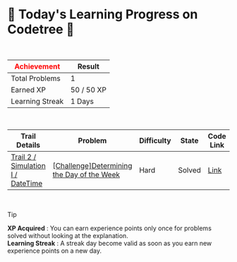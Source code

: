 # 🌲 Today's Learning Progress on Codetree 🌲

<br />

| <span style="color:red;display:block;text-align:center;"> **Achievement**</span> | Result |
|---|---|
|Total Problems| 1 |
| Earned XP | 50 / 50 XP |
| Learning Streak | 1 Days |

<br />

|Trail Details|Problem|Difficulty|State|Code Link|
|---|---|---|---|---|
|[Trail 2 / Simulation I / DateTime](https://www.codetree.ai/trail-info/novice-mid/)|[[Challenge]Determining the Day of the Week](https://www.codetree.ai/trails/complete/curated-cards/challenge-guess-day-of-week/)|Hard|Solved|[Link](https://github.com/kangmoonsu/DSA-study/blob/main/250903/Determining%20the%20Day%20of%20the%20Week/guess-day-of-week.py)|


<br />

> [!TIP]
> **XP Acquired** : You can earn experience points only once for problems solved without looking at the explanation.  
> **Learning Streak** : A streak day become valid as soon as you earn new experience points on a new day.

